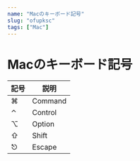 ```yaml
---
name: "Macのキーボード記号"
slug: "ofupksc"
tags: ["Mac"]
---
```


# Macのキーボード記号

| 記号  | 説明      |
| --- | ------- |
| ⌘   | Command |
| ⌃   | Control |
| ⌥   | Option  |
| ⇧   | Shift   |
| ⎋   | Escape  |
